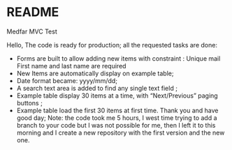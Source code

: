 # README #

Medfar MVC Test


Hello,
The code is ready for production; all the requested tasks are done:
-	Forms are built to allow adding new items with constraint :
Unique mail
First name and last name are required
-	New Items are automatically display on example table;
-	 Date format became: yyyy/mm/dd;
-	A search text area is added to find any single text field ;
-	Example table display 30 items at a time, with “Next/Previous” paging buttons ;
-	Example table load the first 30 items at first time.
Thank you and have good day;
Note: the code took me 5 hours, I west time trying to add a branch to your code but I was not possible for me, then I left it to this morning and I create a new repository with the first version and the new one.
